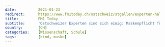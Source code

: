 ```yaml
---
date:          2021-01-23
redirect:      https://www.fm1today.ch/ostschweiz/stgallen/experten-halten-wenig-von-masken-fuer-primarschulkinder-140684233
title:         FM1 Today
subtitle:      'Ostschweizer Experten sind sich einig: Maskenpflicht für Primarschüler nicht wirksam'
country:       [CH]
categories:    [Wissenschaft, Schule]
tags:          [kind, maske]
---
```

